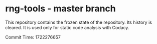 # rng-tools - master branch

This repository contains the frozen state of the repository.
Its history is cleared. It is used only for static code
analysis with Codacy.

Commit Time: 1722276657